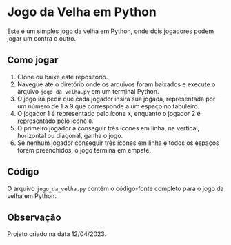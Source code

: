 # Jogo da Velha em Python

Este é um simples jogo da velha em Python, onde dois jogadores podem jogar um contra o outro.

## Como jogar

1. Clone ou baixe este repositório.
2. Navegue até o diretório onde os arquivos foram baixados e execute o arquivo `jogo_da_velha.py` em um terminal Python.
3. O jogo irá pedir que cada jogador insira sua jogada, representada por um número de 1 a 9 que corresponde a um espaço no tabuleiro. 
4. O jogador 1 é representado pelo ícone `X`, enquanto o jogador 2 é representado pelo ícone `O`.
5. O primeiro jogador a conseguir três ícones em linha, na vertical, horizontal ou diagonal, ganha o jogo.
6. Se nenhum jogador conseguir três ícones em linha e todos os espaços forem preenchidos, o jogo termina em empate.

## Código

O arquivo `jogo_da_velha.py` contém o código-fonte completo para o jogo da velha em Python.

## Observação

Projeto criado na data 12/04/2023.
